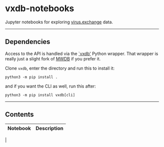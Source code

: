 # vxdb-notebooks
Jupyter notebooks for exploring [virus.exchange](virus.exchange) data.

------------------------

## Dependencies
Access to the API is handled via the [`vxdb'](https://github.com/backchannelinc/vxdb) Python wrapper. That wrapper is really just a slight fork of [MWDB](https://mwdb.cert.pl/) if you prefer it.

Clone `vxdb`, enter the directory and run this to install it:
```
python3 -m pip install .
```
and if you want the CLI as well, run this after:
```
python3 -m pip install vxdb[cli]
```

------------------------

## Contents

| Notebook | Description |
| --- | --- | 
| 